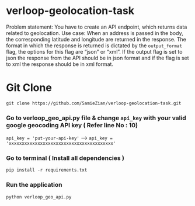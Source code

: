 # verloop-geolocation-task
Problem statement: You have to create an API endpoint, which returns data related to geolocation.  Use case: When an address is passed in the body, the corresponding latitude and longitude are returned in the response. The format in which the response is returned is dictated by the `output_format` flag, the options for this flag are “json” or “xml”. If the output flag is set to json the response from the API should be in json format and if the flag is set to xml the response should be in xml format.

# Git Clone
`git clone https://github.com/SamieZian/verloop-geolocation-task.git`

### Go to verloop_geo_api.py file & change `api_key` with your valid google geocoding API key ( Refer line No : 10)
`api_key = 'put-your-api-key'` --> `api_key = 'xxxxxxxxxxxxxxxxxxxxxxxxxxxxxxxxxxxxxxxx'`

### Go to terminal ( Install all dependencies )
`pip install -r requirements.txt`

### Run the application
`python verloop_geo_api.py`
